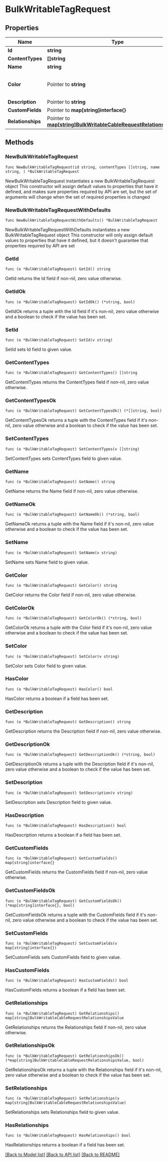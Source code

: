 # BulkWritableTagRequest

## Properties

Name | Type | Description | Notes
------------ | ------------- | ------------- | -------------
**Id** | **string** |  | 
**ContentTypes** | **[]string** |  | 
**Name** | **string** |  | 
**Color** | Pointer to **string** | RGB color in hexadecimal (e.g. 00ff00) | [optional] 
**Description** | Pointer to **string** |  | [optional] 
**CustomFields** | Pointer to **map[string]interface{}** |  | [optional] 
**Relationships** | Pointer to [**map[string]BulkWritableCableRequestRelationshipsValue**](BulkWritableCableRequestRelationshipsValue.md) |  | [optional] 

## Methods

### NewBulkWritableTagRequest

`func NewBulkWritableTagRequest(id string, contentTypes []string, name string, ) *BulkWritableTagRequest`

NewBulkWritableTagRequest instantiates a new BulkWritableTagRequest object
This constructor will assign default values to properties that have it defined,
and makes sure properties required by API are set, but the set of arguments
will change when the set of required properties is changed

### NewBulkWritableTagRequestWithDefaults

`func NewBulkWritableTagRequestWithDefaults() *BulkWritableTagRequest`

NewBulkWritableTagRequestWithDefaults instantiates a new BulkWritableTagRequest object
This constructor will only assign default values to properties that have it defined,
but it doesn't guarantee that properties required by API are set

### GetId

`func (o *BulkWritableTagRequest) GetId() string`

GetId returns the Id field if non-nil, zero value otherwise.

### GetIdOk

`func (o *BulkWritableTagRequest) GetIdOk() (*string, bool)`

GetIdOk returns a tuple with the Id field if it's non-nil, zero value otherwise
and a boolean to check if the value has been set.

### SetId

`func (o *BulkWritableTagRequest) SetId(v string)`

SetId sets Id field to given value.


### GetContentTypes

`func (o *BulkWritableTagRequest) GetContentTypes() []string`

GetContentTypes returns the ContentTypes field if non-nil, zero value otherwise.

### GetContentTypesOk

`func (o *BulkWritableTagRequest) GetContentTypesOk() (*[]string, bool)`

GetContentTypesOk returns a tuple with the ContentTypes field if it's non-nil, zero value otherwise
and a boolean to check if the value has been set.

### SetContentTypes

`func (o *BulkWritableTagRequest) SetContentTypes(v []string)`

SetContentTypes sets ContentTypes field to given value.


### GetName

`func (o *BulkWritableTagRequest) GetName() string`

GetName returns the Name field if non-nil, zero value otherwise.

### GetNameOk

`func (o *BulkWritableTagRequest) GetNameOk() (*string, bool)`

GetNameOk returns a tuple with the Name field if it's non-nil, zero value otherwise
and a boolean to check if the value has been set.

### SetName

`func (o *BulkWritableTagRequest) SetName(v string)`

SetName sets Name field to given value.


### GetColor

`func (o *BulkWritableTagRequest) GetColor() string`

GetColor returns the Color field if non-nil, zero value otherwise.

### GetColorOk

`func (o *BulkWritableTagRequest) GetColorOk() (*string, bool)`

GetColorOk returns a tuple with the Color field if it's non-nil, zero value otherwise
and a boolean to check if the value has been set.

### SetColor

`func (o *BulkWritableTagRequest) SetColor(v string)`

SetColor sets Color field to given value.

### HasColor

`func (o *BulkWritableTagRequest) HasColor() bool`

HasColor returns a boolean if a field has been set.

### GetDescription

`func (o *BulkWritableTagRequest) GetDescription() string`

GetDescription returns the Description field if non-nil, zero value otherwise.

### GetDescriptionOk

`func (o *BulkWritableTagRequest) GetDescriptionOk() (*string, bool)`

GetDescriptionOk returns a tuple with the Description field if it's non-nil, zero value otherwise
and a boolean to check if the value has been set.

### SetDescription

`func (o *BulkWritableTagRequest) SetDescription(v string)`

SetDescription sets Description field to given value.

### HasDescription

`func (o *BulkWritableTagRequest) HasDescription() bool`

HasDescription returns a boolean if a field has been set.

### GetCustomFields

`func (o *BulkWritableTagRequest) GetCustomFields() map[string]interface{}`

GetCustomFields returns the CustomFields field if non-nil, zero value otherwise.

### GetCustomFieldsOk

`func (o *BulkWritableTagRequest) GetCustomFieldsOk() (*map[string]interface{}, bool)`

GetCustomFieldsOk returns a tuple with the CustomFields field if it's non-nil, zero value otherwise
and a boolean to check if the value has been set.

### SetCustomFields

`func (o *BulkWritableTagRequest) SetCustomFields(v map[string]interface{})`

SetCustomFields sets CustomFields field to given value.

### HasCustomFields

`func (o *BulkWritableTagRequest) HasCustomFields() bool`

HasCustomFields returns a boolean if a field has been set.

### GetRelationships

`func (o *BulkWritableTagRequest) GetRelationships() map[string]BulkWritableCableRequestRelationshipsValue`

GetRelationships returns the Relationships field if non-nil, zero value otherwise.

### GetRelationshipsOk

`func (o *BulkWritableTagRequest) GetRelationshipsOk() (*map[string]BulkWritableCableRequestRelationshipsValue, bool)`

GetRelationshipsOk returns a tuple with the Relationships field if it's non-nil, zero value otherwise
and a boolean to check if the value has been set.

### SetRelationships

`func (o *BulkWritableTagRequest) SetRelationships(v map[string]BulkWritableCableRequestRelationshipsValue)`

SetRelationships sets Relationships field to given value.

### HasRelationships

`func (o *BulkWritableTagRequest) HasRelationships() bool`

HasRelationships returns a boolean if a field has been set.


[[Back to Model list]](../README.md#documentation-for-models) [[Back to API list]](../README.md#documentation-for-api-endpoints) [[Back to README]](../README.md)


